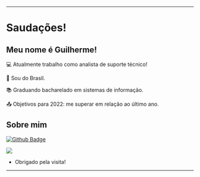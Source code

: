 ----------------------------------------------------------------------------

# Saudações!

 

## Meu nome é Guilherme!

 

:computer: Atualmente trabalho como analista de suporte técnico!

:house_with_garden: Sou do Brasil.

:books: Graduando bacharelado em sistemas de informação.

:outbox_tray: Objetivos para 2022: me superar em relação ao último ano.

 

## Sobre mim

[![Github Badge](https://img.shields.io/badge/-Github-000?style=flat-square&logo=Github&logoColor=white&link=https://github.com/GuilhermeReis94/GuilhermeReis94)](https://github.com/GuilhermeReis94/GuilhermeReis94)

<a href="https://www.linkedin.com/in/guilherme-reis-3546961a9/" alt="linkedin" target="_blank">

<img src="https://img.shields.io/badge/LinkedIn-%230077B5.svg?&style=flat-square&logo=linkedin&logoColor=white">

</a>



- Obrigado pela visita!

----------------------------------------------------------------------------------
